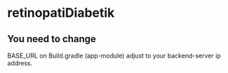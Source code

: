 # retinopatiDiabetik

## You need to change 
BASE_URL on Build.gradle (app-module) adjust to your backend-server ip address.
